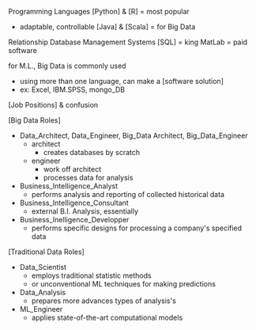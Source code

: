 Programming Languages
[Python] & [R] = most popular
- adaptable, controllable 
[Java] & [Scala] = for Big Data

Relationship Database Management Systems
[SQL] = king
MatLab = paid software

for M.L., Big Data is commonly used
- using more than one language, can make a [software solution]
- ex: Excel, IBM.SPSS, mongo_DB

[Job Positions] & confusion

[Big Data Roles]
- Data_Architect, Data_Engineer, Big_Data Architect, Big_Data_Engineer
	- architect
		- creates databases by scratch
	- engineer
		- work off architect
		- processes data for analysis
- Business_Intelligence_Analyst
	- performs analysis and reporting of collected historical data
- Business_Intelligence_Consultant
	- external B.I. Analysis, essentially
- Business_Inelligence_Developper
	- performs specific designs for processing a company's specified data

[Traditional Data Roles]
- Data_Scientist
	- employs traditional statistic methods 
	- or unconventional ML techniques for making predictions
- Data_Analysis
	- prepares more advances types of analysis's
- ML_Engineer 
	- applies state-of-the-art computational models